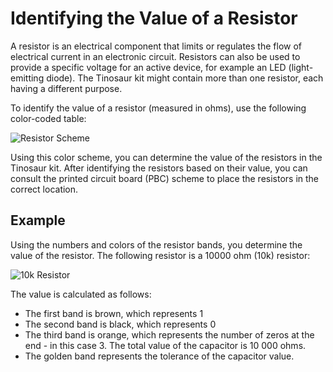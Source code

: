 # Identifying the Value of a Resistor

A resistor is an electrical component that limits or regulates the flow of electrical current in an electronic circuit. Resistors can also be used to provide a specific voltage for an active device, for example an LED (light-emitting diode). The Tinosaur kit might contain more than one resistor, each having a different purpose.

To identify the value of a resistor (measured in ohms), use the following color-coded table:

![Resistor Scheme](https://github.com/tinusaur/guides/blob/master/docs/images/resistor_scheme.jpg)

Using this color scheme, you can determine the value of the resistors in the Tinosaur kit. After identifying the resistors based on their value, you can consult the printed circuit board (PBC) scheme to place the resistors in the correct location.
<!-- content-add: info about both resistors -->

Example
-------
Using the numbers and colors of the resistor bands, you determine the value of the resistor. The following resistor is a 10000 ohm (10k) resistor:

![10k Resistor](https://github.com/tinusaur/guides/blob/master/docs/images/10k_resistor.png)

The value is calculated as follows:
* The first band is brown, which represents 1
* The second band is black, which represents 0
* The third band is orange, which represents the number of zeros at the end - in this case 3.
The total value of the capacitor is 10 000 ohms.
* The golden band represents the tolerance of the capacitor value.

<!--consistency: will we say 10 000 or 10000 (2 places within this text), I even suggest 10,000-->
